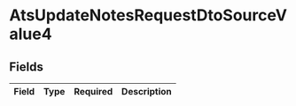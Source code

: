 # AtsUpdateNotesRequestDtoSourceValue4


## Fields

| Field       | Type        | Required    | Description |
| ----------- | ----------- | ----------- | ----------- |
